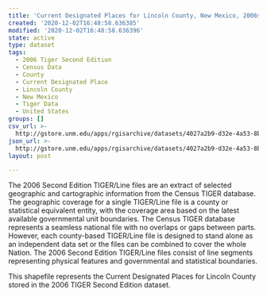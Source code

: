 ```yaml
---
title: 'Current Designated Places for Lincoln County, New Mexico, 2006se TIGER'
created: '2020-12-02T16:48:58.636385'
modified: '2020-12-02T16:48:58.636396'
state: active
type: dataset
tags:
  - 2006 Tiger Second Edition
  - Census Data
  - County
  - Current Designated Place
  - Lincoln County
  - New Mexico
  - Tiger Data
  - United States
groups: []
csv_url: >-
  http://gstore.unm.edu/apps/rgisarchive/datasets/4027a2b9-d32e-4a53-8bc3-6a8ebe206754/tgr2006se_linc_placecu.derived.csv
json_url: >-
  http://gstore.unm.edu/apps/rgisarchive/datasets/4027a2b9-d32e-4a53-8bc3-6a8ebe206754/tgr2006se_linc_placecu.derived.json
layout: post

---
```

The 2006 Second Edition TIGER/Line files are an extract of selected geographic and cartographic information from the Census TIGER database.  The geographic coverage for a single TIGER/Line file is a county or statistical equivalent entity, with the coverage area based on the latest available governmental unit boundaries. The Census TIGER database represents a seamless national file with no overlaps or gaps between parts.  However, each county-based TIGER/Line file is designed to stand alone as an independent data set or the files can be combined to cover the whole Nation.  The 2006 Second Edition  TIGER/Line files consist of line segments representing physical features and governmental and statistical boundaries.  

This shapefile represents the Current Designated Places for Lincoln County stored in the 2006 TIGER Second Edition dataset.

